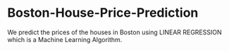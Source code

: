 # Boston-House-Price-Prediction
 We predict the prices of the houses in Boston using LINEAR REGRESSION which is a Machine Learning Algorithm.
